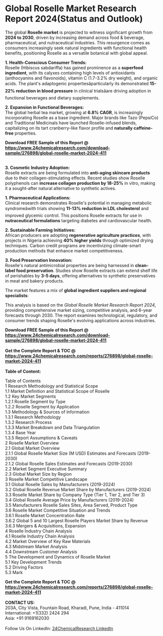 <h1>Global Roselle Market Research Report 2024(Status and Outlook)</h1><p>The global <strong>Roselle market</strong> is projected to witness significant growth from <strong>2024 to 2030</strong>, driven by increasing demand across food &amp; beverage, pharmaceutical, and nutraceutical industries. This resurgence comes as consumers increasingly seek natural ingredients with functional health benefits, positioning Roselle as a versatile botanical with global appeal.</p><p><strong>1. Health-Conscious Consumer Trends:</strong><br>
Roselle (Hibiscus sabdariffa) has gained prominence as a <strong>superfood ingredient</strong>, with its calyxes containing high levels of antioxidants (anthocyanins and flavonoids), vitamin C (1.7-3.2% dry weight), and organic acids. The plant's adaptogenic propertiesâparticularly its demonstrated <strong>15-22% reduction in blood pressure</strong> in clinical trialsâare driving adoption in functional beverages and dietary supplements.</p><p><strong>2. Expansion in Functional Beverages:</strong><br>
The global herbal tea market, growing at <strong>6.8% CAGR</strong>, is increasingly incorporating Roselle as a base ingredient. Major brands like Tazo (PepsiCo) and Traditional Medicinals have launched Roselle-infused blends, capitalizing on its tart cranberry-like flavor profile and <strong>naturally caffeine-free</strong> properties.</p><div><b>Download FREE Sample of this Report @ 
            <a href="https://www.24chemicalresearch.com/download-sample/276898/global-roselle-market-2024-411">
            https://www.24chemicalresearch.com/download-sample/276898/global-roselle-market-2024-411</a></b></div><br><p><strong>3. Cosmetic Industry Adoption:</strong><br>
Roselle extracts are being formulated into <strong>anti-aging skincare products</strong> due to their collagen-stimulating effects. Recent studies show Roselle polyphenols can <strong>increase collagen production by 18-25%</strong> in vitro, making it a sought-after natural alternative to synthetic actives.</p><p><strong>1. Pharmaceutical Applications:</strong><br>
Clinical research demonstrates Roselle's potential in managing metabolic syndromeâwith trials showing <strong>11-13% reduction in LDL cholesterol</strong> and improved glycemic control. This positions Roselle extracts for use in <strong>nutraceutical formulations</strong> targeting diabetes and cardiovascular health.</p><p><strong>2. Sustainable Farming Initiatives:</strong><br>
African producers are adopting <strong>regenerative agriculture practices</strong>, with projects in Nigeria achieving <strong>40% higher yields</strong> through optimized drying techniques. Carbon credit programs are incentivizing climate-smart production methods that enhance market competitiveness.</p><p><strong>3. Food Preservation Innovation:</strong><br>
Roselle's natural antimicrobial properties are being harnessed in <strong>clean-label food preservation</strong>. Studies show Roselle extracts can extend shelf life of perishables by <strong>3-5 days</strong>, offering alternatives to synthetic preservatives in meat and bakery products.</p><p>The market features a mix of <strong>global ingredient suppliers and regional specialists</strong>:</p><p>This analysis is based on the <em>Global Roselle Market Research Report 2024</em>, providing comprehensive market sizing, competitive analysis, and 6-year forecasts through 2030. The report examines technological, regulatory, and consumer trends shaping Roselle's evolving applications across industries.</p><div><b>Download FREE Sample of this Report @ 
            <a href="https://www.24chemicalresearch.com/download-sample/276898/global-roselle-market-2024-411">
            https://www.24chemicalresearch.com/download-sample/276898/global-roselle-market-2024-411</a></b></div><br><div><b>Get the Complete Report & TOC @ 
            <a href="https://www.24chemicalresearch.com/reports/276898/global-roselle-market-2024-411">
            https://www.24chemicalresearch.com/reports/276898/global-roselle-market-2024-411</a></b></div><br>
            <b>Table of Content:</b><p>Table of Contents<br />
1 Research Methodology and Statistical Scope<br />
1.1 Market Definition and Statistical Scope of Roselle<br />
1.2 Key Market Segments<br />
1.2.1 Roselle Segment by Type<br />
1.2.2 Roselle Segment by Application<br />
1.3 Methodology & Sources of Information<br />
1.3.1 Research Methodology<br />
1.3.2 Research Process<br />
1.3.3 Market Breakdown and Data Triangulation<br />
1.3.4 Base Year<br />
1.3.5 Report Assumptions & Caveats<br />
2 Roselle Market Overview<br />
2.1 Global Market Overview<br />
2.1.1 Global Roselle Market Size (M USD) Estimates and Forecasts (2019-2030)<br />
2.1.2 Global Roselle Sales Estimates and Forecasts (2019-2030)<br />
2.2 Market Segment Executive Summary<br />
2.3 Global Market Size by Region<br />
3 Roselle Market Competitive Landscape<br />
3.1 Global Roselle Sales by Manufacturers (2019-2024)<br />
3.2 Global Roselle Revenue Market Share by Manufacturers (2019-2024)<br />
3.3 Roselle Market Share by Company Type (Tier 1, Tier 2, and Tier 3)<br />
3.4 Global Roselle Average Price by Manufacturers (2019-2024)<br />
3.5 Manufacturers Roselle Sales Sites, Area Served, Product Type<br />
3.6 Roselle Market Competitive Situation and Trends<br />
3.6.1 Roselle Market Concentration Rate<br />
3.6.2 Global 5 and 10 Largest Roselle Players Market Share by Revenue<br />
3.6.3 Mergers & Acquisitions, Expansion<br />
4 Roselle Industry Chain Analysis<br />
4.1 Roselle Industry Chain Analysis<br />
4.2 Market Overview of Key Raw Materials<br />
4.3 Midstream Market Analysis<br />
4.4 Downstream Customer Analysis<br />
5 The Development and Dynamics of Roselle Market <br />
5.1 Key Development Trends<br />
5.2 Driving Factors<br />
5.3 Mark</p><div><b>Get the Complete Report & TOC @ 
            <a href="https://www.24chemicalresearch.com/reports/276898/global-roselle-market-2024-411">
            https://www.24chemicalresearch.com/reports/276898/global-roselle-market-2024-411</a></b></div><br><b>CONTACT US:</b><br>
            203A, City Vista, Fountain Road, Kharadi, Pune, India - 411014<br>
            International: +1(332) 2424 294<br>
            Asia: +91 9169162030 <br><br>
            Follow Us On LinkedIn: <a href="https://www.linkedin.com/company/24chemicalresearch/">24ChemicalResearch LinkedIn</a>